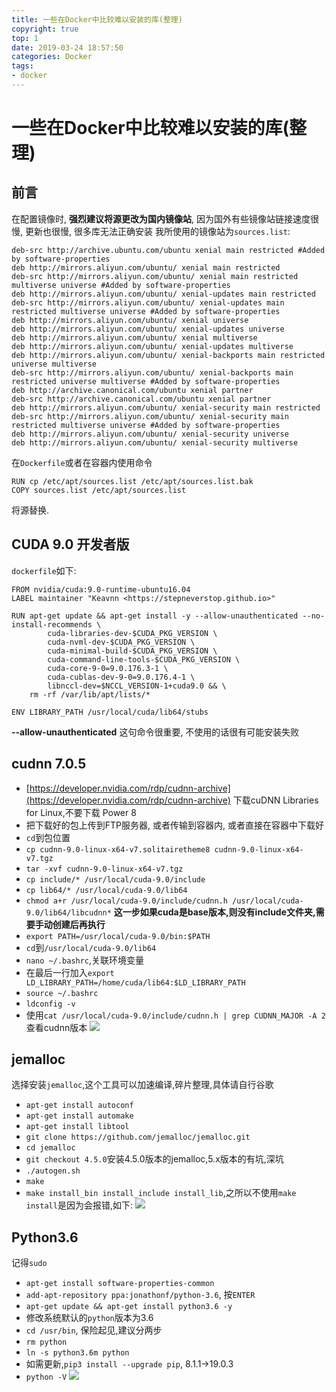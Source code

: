 ```yaml
---
title: 一些在Docker中比较难以安装的库(整理)
copyright: true
top: 1
date: 2019-03-24 18:57:50
categories: Docker
tags:
- docker
---
```


# 一些在Docker中比较难以安装的库(整理)

## 前言
在配置镜像时, **强烈建议将源更改为国内镜像站**, 因为国外有些镜像站链接速度很慢, 更新也很慢, 很多库无法正确安装
我所使用的镜像站为`sources.list`:
```
deb-src http://archive.ubuntu.com/ubuntu xenial main restricted #Added by software-properties
deb http://mirrors.aliyun.com/ubuntu/ xenial main restricted
deb-src http://mirrors.aliyun.com/ubuntu/ xenial main restricted multiverse universe #Added by software-properties
deb http://mirrors.aliyun.com/ubuntu/ xenial-updates main restricted
deb-src http://mirrors.aliyun.com/ubuntu/ xenial-updates main restricted multiverse universe #Added by software-properties
deb http://mirrors.aliyun.com/ubuntu/ xenial universe
deb http://mirrors.aliyun.com/ubuntu/ xenial-updates universe
deb http://mirrors.aliyun.com/ubuntu/ xenial multiverse
deb http://mirrors.aliyun.com/ubuntu/ xenial-updates multiverse
deb http://mirrors.aliyun.com/ubuntu/ xenial-backports main restricted universe multiverse
deb-src http://mirrors.aliyun.com/ubuntu/ xenial-backports main restricted universe multiverse #Added by software-properties
deb http://archive.canonical.com/ubuntu xenial partner
deb-src http://archive.canonical.com/ubuntu xenial partner
deb http://mirrors.aliyun.com/ubuntu/ xenial-security main restricted
deb-src http://mirrors.aliyun.com/ubuntu/ xenial-security main restricted multiverse universe #Added by software-properties
deb http://mirrors.aliyun.com/ubuntu/ xenial-security universe
deb http://mirrors.aliyun.com/ubuntu/ xenial-security multiverse
```
在`Dockerfile`或者在容器内使用命令
```
RUN cp /etc/apt/sources.list /etc/apt/sources.list.bak
COPY sources.list /etc/apt/sources.list
```
将源替换.

## CUDA 9.0 开发者版
`dockerfile`如下:
```
FROM nvidia/cuda:9.0-runtime-ubuntu16.04
LABEL maintainer "Keavnn <https://stepneverstop.github.io>"

RUN apt-get update && apt-get install -y --allow-unauthenticated --no-install-recommends \
        cuda-libraries-dev-$CUDA_PKG_VERSION \
        cuda-nvml-dev-$CUDA_PKG_VERSION \
        cuda-minimal-build-$CUDA_PKG_VERSION \
        cuda-command-line-tools-$CUDA_PKG_VERSION \
        cuda-core-9-0=9.0.176.3-1 \
        cuda-cublas-dev-9-0=9.0.176.4-1 \
        libnccl-dev=$NCCL_VERSION-1+cuda9.0 && \
    rm -rf /var/lib/apt/lists/*

ENV LIBRARY_PATH /usr/local/cuda/lib64/stubs
```
**--allow-unauthenticated** 这句命令很重要, 不使用的话很有可能安装失败

## cudnn 7.0.5
- [https://developer.nvidia.com/rdp/cudnn-archive](https://developer.nvidia.com/rdp/cudnn-archive) 下载cuDNN Libraries for Linux,不要下载 Power 8
- 把下载好的包上传到FTP服务器, 或者传输到容器内, 或者直接在容器中下载好
- `cd`到包位置
- `cp cudnn-9.0-linux-x64-v7.solitairetheme8 cudnn-9.0-linux-x64-v7.tgz`
- `tar -xvf cudnn-9.0-linux-x64-v7.tgz`
- `cp include/* /usr/local/cuda-9.0/include`
- `cp lib64/* /usr/local/cuda-9.0/lib64`
- `chmod a+r /usr/local/cuda-9.0/include/cudnn.h /usr/local/cuda-9.0/lib64/libcudnn*` **这一步如果cuda是base版本,则没有include文件夹,需要手动创建后再执行**
- `export PATH=/usr/local/cuda-9.0/bin:$PATH`
- `cd`到`/usr/local/cuda-9.0/lib64`
- `nano ~/.bashrc`,关联环境变量
- 在最后一行加入`export LD_LIBRARY_PATH=/home/cuda/lib64:$LD_LIBRARY_PATH`
- `source ~/.bashrc`
- `ldconfig -v`
- 使用`cat /usr/local/cuda-9.0/include/cudnn.h | grep CUDNN_MAJOR -A 2` 查看cudnn版本
![](/2019/01/02/create-sniper-docker-image/Snipaste_2019-01-03_10-56-08.png)

## jemalloc
选择安装`jemalloc`,这个工具可以加速编译,碎片整理,具体请自行谷歌
- `apt-get install autoconf`
- `apt-get install automake`
- `apt-get install libtool`
- `git clone https://github.com/jemalloc/jemalloc.git`
- `cd jemalloc`
- `git checkout 4.5.0`安装4.5.0版本的jemalloc,5.x版本的有坑,深坑
- `./autogen.sh`
- `make`
- `make install_bin install_include install_lib`,之所以不使用`make install`是因为会报错,如下: ![](/2019/01/02/create-sniper-docker-image/Snipaste_2019-01-03_09-56-41.png)

## Python3.6
记得`sudo`
- `apt-get install software-properties-common`
- `add-apt-repository ppa:jonathonf/python-3.6`, 按`ENTER`
- `apt-get update && apt-get install python3.6 -y`
- 修改系统默认的`python`版本为3.6
- `cd /usr/bin`, 保险起见,建议分两步
- `rm python`
- `ln -s python3.6m python`
- 如需更新,`pip3 install --upgrade pip`, 8.1.1->19.0.3
- `python -V`
![](/2019/03/24/something-hard-install-docker/1.png)